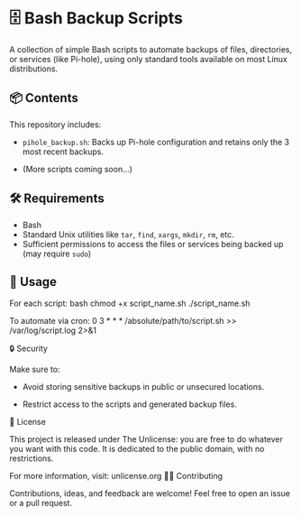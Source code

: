 # 🗄️ Bash Backup Scripts

A collection of simple Bash scripts to automate backups of files, directories, or services (like Pi-hole), using only standard tools available on most Linux distributions.

## 📦 Contents

This repository includes:

- `pihole_backup.sh`: Backs up Pi-hole configuration and retains only the 3 most recent backups.

- (More scripts coming soon...)

## 🛠 Requirements

- Bash
- Standard Unix utilities like `tar`, `find`, `xargs`, `mkdir`, `rm`, etc.
- Sufficient permissions to access the files or services being backed up (may require `sudo`)

## 🚀 Usage

For each script:
bash
chmod +x script_name.sh
./script_name.sh

To automate via cron:
0 3 * * * /absolute/path/to/script.sh >> /var/log/script.log 2>&1

🔒 Security

Make sure to:

- Avoid storing sensitive backups in public or unsecured locations.

- Restrict access to the scripts and generated backup files.

🧾 License

This project is released under The Unlicense: you are free to do whatever you want with this code. It is dedicated to the public domain, with no restrictions.

For more information, visit: unlicense.org
🙋‍♂️ Contributing

Contributions, ideas, and feedback are welcome! Feel free to open an issue or a pull request.
